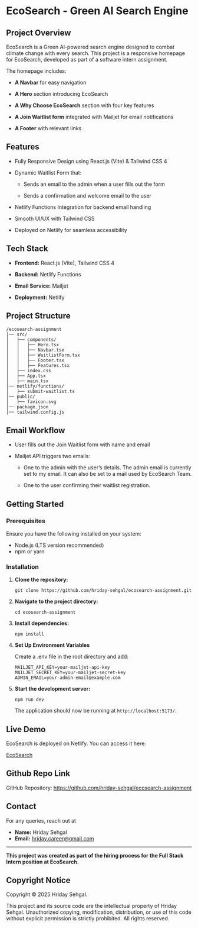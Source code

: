 # EcoSearch - Green AI Search Engine

## Project Overview

EcoSearch is a Green AI-powered search engine designed to combat climate change with every search. This project is a responsive homepage for EcoSearch, developed as part of a software intern assignment.

The homepage includes:

- **A Navbar** for easy navigation
  
- **A Hero** section introducing EcoSearch

- **A Why Choose EcoSearch** section with four key features

- **A Join Waitlist form** integrated with Mailjet for email notifications

- **A Footer** with relevant links

## Features

- Fully Responsive Design using React.js (Vite) & Tailwind CSS 4

- Dynamic Waitlist Form that:

  - Sends an email to the admin when a user fills out the form

  - Sends a confirmation and welcome email to the user

- Netlify Functions Integration for backend email handling

- Smooth UI/UX with Tailwind CSS

- Deployed on Netlify for seamless accessibility

## Tech Stack

- **Frontend:** React.js (Vite), Tailwind CSS 4

- **Backend:** Netlify Functions

- **Email Service:** Mailjet

- **Deployment:** Netlify

## Project Structure
 ```
/ecosearch-assignment
│── src/
│   ├── components/
│   │   ├── Hero.tsx
│   │   ├── Navbar.tsx
│   │   ├── WaitlistForm.tsx
│   │   ├── Footer.tsx
│   │   ├── Features.tsx
│   ├── index.css
│   ├── App.tsx
│   ├── main.tsx
│── netlify/functions/
│   ├── submit-waitlist.ts
│── public/
│   ├── favicon.svg
│── package.json
│── tailwind.config.js
 ```

## Email Workflow
- User fills out the Join Waitlist form with name and email

- Mailjet API triggers two emails:

  - One to the admin with the user’s details. The admin email is currently set to my email. It can also be set to a mail used by EcoSearch Team.

  - One to the user confirming their waitlist registration.

## Getting Started

### Prerequisites

Ensure you have the following installed on your system:

- Node.js (LTS version recommended)  
- npm or yarn  

### Installation

1. **Clone the repository:**  
   ```
   git clone https://github.com/hriday-sehgal/ecosearch-assignment.git
   ```

2. **Navigate to the project directory:**  
   ```
   cd ecosearch-assignment
   ```

3. **Install dependencies:**  
   ```
   npm install
   ```
   
4. **Set Up Environment Variables**
   
   Create a .env file in the root directory and add:
   ```
   MAILJET_API_KEY=your-mailjet-api-key
   MAILJET_SECRET_KEY=your-mailjet-secret-key
   ADMIN_EMAIL=your-admin-email@example.com
   ```

6. **Start the development server:**  
   ```
   npm run dev
   ```

   The application should now be running at `http://localhost:5173/`.

## Live Demo

EcoSearch is deployed on Netlify. You can access it here:  

[EcoSearch](https://ecosearchtaskhridaysehgal.netlify.app/)  

## Github Repo Link
GitHub Repository: https://github.com/hriday-sehgal/ecosearch-assignment

## Contact
For any queries, reach out at

- **Name:** Hriday Sehgal  
- **Email:** hriday.career@gmail.com

---

**This project was created as part of the hiring process for the Full Stack Intern position at EcoSearch.**  

## Copyright Notice

Copyright © 2025 Hriday Sehgal. 

This project and its source code are the intellectual property of Hriday Sehgal. Unauthorized copying, modification, distribution, or use of this code without explicit permission is strictly prohibited. All rights reserved.





